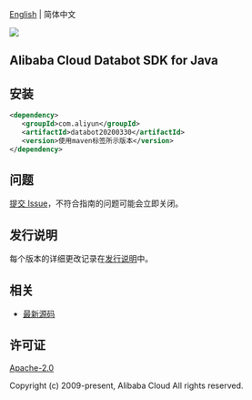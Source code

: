 [English](README.md) | 简体中文

![](https://aliyunsdk-pages.alicdn.com/icons/AlibabaCloud.svg)

## Alibaba Cloud Databot SDK for Java

## 安装

```xml
<dependency>
   <groupId>com.aliyun</groupId>
   <artifactId>databot20200330</artifactId>
   <version>使用maven标签所示版本</version>
</dependency>
```

## 问题

[提交 Issue](https://github.com/aliyun/alibabacloud-sdk/issues/new)，不符合指南的问题可能会立即关闭。

## 发行说明

每个版本的详细更改记录在[发行说明](./ChangeLog.txt)中。

## 相关

- [最新源码](https://github.com/aliyun/alibabacloud-sdk/tree/master/java)

## 许可证

[Apache-2.0](http://www.apache.org/licenses/LICENSE-2.0)

Copyright (c) 2009-present, Alibaba Cloud All rights reserved.
